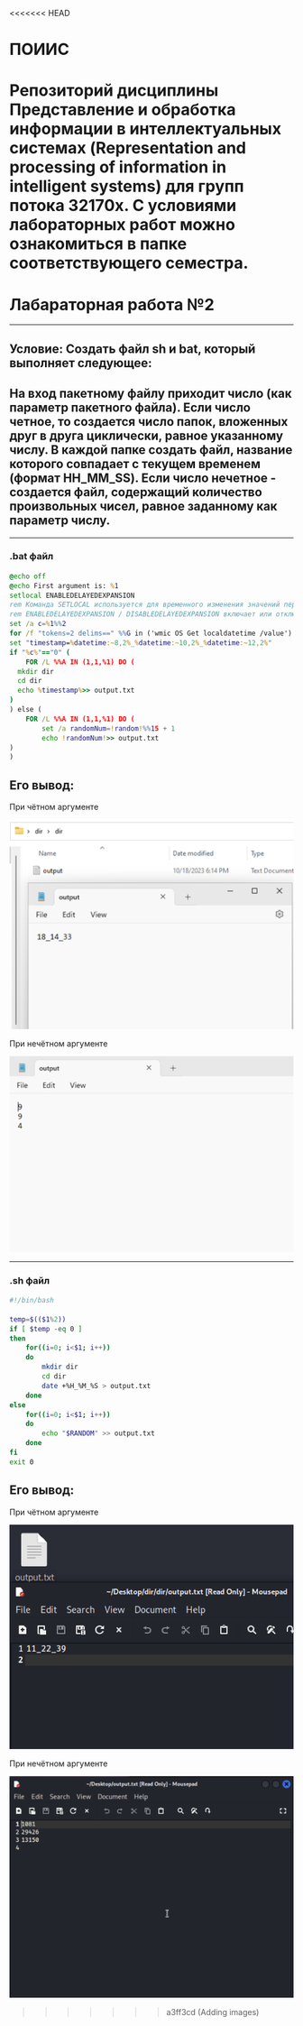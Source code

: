 <<<<<<< HEAD
# ПОИИС
 Репозиторий дисциплины Представление и обработка информации в интеллектуальных системах 
 (Representation and processing of information in intelligent systems) для групп потока 32170х.
 С условиями лабораторных работ можно ознакомиться в папке соответствующего семестра.
=======
# Лабараторная работа №2
---
## Условие: Создать файл sh и bat, который выполняет следующее:
## На вход пакетному файлу приходит число (как параметр пакетного файла). Если число четное, то создается число папок, вложенных друг в друга циклически, равное указанному числу. В каждой папке создать файл, название которого совпадает с текущем временем (формат HH_MM_SS). Если число нечетное - создается файл, содержащий количество произвольных чисел, равное заданному как параметр числу.
---
### .bat файл
```bat
@echo off
@echo First argument is: %1
setlocal ENABLEDELAYEDEXPANSION
rem Команда SETLOCAL используется для временного изменения значений переменных среды в командных файлах Windows. 
rem ENABLEDELAYEDEXPANSION / DISABLEDELAYEDEXPANSION включает или отключает отложенное расширение переменной среды.
set /a c=%1%%2
for /f "tokens=2 delims==" %%G in ('wmic OS Get localdatetime /value') do set "datetime=%%G"
set "timestamp=%datetime:~8,2%_%datetime:~10,2%_%datetime:~12,2%"
if "%c%"=="0" (
	FOR /L %%A IN (1,1,%1) DO (
  mkdir dir
  cd dir
  echo %timestamp%>> output.txt
)
) else (
	FOR /L %%A IN (1,1,%1) DO (
		set /a randomNum=!random!%%15 + 1
 		echo !randomNum!>> output.txt
)
)
```

## Его вывод:
При чётном аргументе

![IMG_1](images/img_1.png)

При нечётном аргументе

![IMG_2](images/img_2.png)

---
### .sh файл

```sh
#!/bin/bash

temp=$(($1%2))
if [ $temp -eq 0 ]
then
    for((i=0; i<$1; i++))
    do
        mkdir dir
        cd dir
        date +%H_%M_%S > output.txt
    done
else
    for((i=0; i<$1; i++))
    do
        echo "$RANDOM" >> output.txt
    done
fi
exit 0
```
## Его вывод:
При чётном аргументе

![IMG_3](images/img_3.png)

При нечётном аргументе

![IMG_4](images/img_4.png)

        
>>>>>>> a3ff3cd (Adding images)
